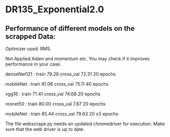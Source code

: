 # DR135_Exponential2.0

## Performance of different models on the scrapped Data:

Optimizer used: RMS.

Not Applied Adam and momentum etc. You may check if it improves performance in your case.

denseNet121 : train 79.26 cross_val 72.31 20 epochs

mobileNet : train 81.06 cross_val 75.11 40 epochs

vgg16 : train 71.41 cross_val 74.68 20 epochs

resnet50 : train 80.00 cross_val 7.87 20 epochs

mobileNet : train 85.44 cross_val 79.63 20 x3 epochs

The file webscrape.py needs an updated chromedriver for execution. Make sure that the web driver is up to date.
